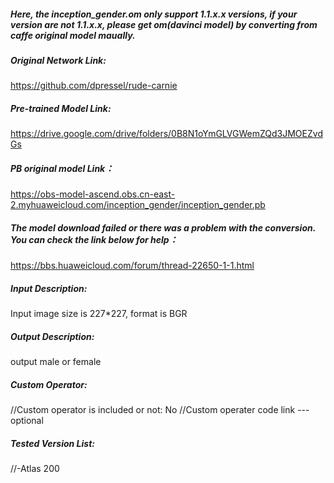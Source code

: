 ##### Here, the inception_gender.om only support 1.1.x.x versions, if your version are not 1.1.x.x, please get om(davinci model) by converting from caffe original model maually.

##### Original Network Link:
https://github.com/dpressel/rude-carnie

##### Pre-trained Model Link:
https://drive.google.com/drive/folders/0B8N1oYmGLVGWemZQd3JMOEZvdGs

##### PB original model Link：
https://obs-model-ascend.obs.cn-east-2.myhuaweicloud.com/inception_gender/inception_gender.pb

##### The model download failed or there was a problem with the conversion. You can check the link below for help：
https://bbs.huaweicloud.com/forum/thread-22650-1-1.html

##### Input Description:
Input image size is 227*227, format is BGR

##### Output Description:
output male or female

##### Custom Operator:
//Custom operator is included or not: No
//Custom operater code link ---optional

##### Tested Version List:
//-Atlas 200

